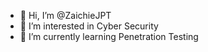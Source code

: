 - 👋 Hi, I’m @ZaichieJPT
- 👀 I’m interested in Cyber Security
- 🌱 I’m currently learning Penetration Testing
<!---
ZaichieJPT/ZaichieJPT is a ✨ special ✨ repository because its `README.md` (this file) appears on your GitHub profile.
You can click the Preview link to take a look at your changes.
--->
